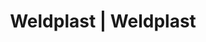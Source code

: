 ---
Filename: "eshop-products-variant182"
Link: "file:/Users/vinayakpatel/Downloads/www.weldplast.cz/eshop_products_compare/add/eshop-products-variant182"
product_name: "null"
product_id: "null"
title: "Weldplast | Weldplast"
product_desc: ""
product_specs: ""
product_downloads: ""
href: ""
p_desc_2: ""
accessories: ""
similar_products: ""
---